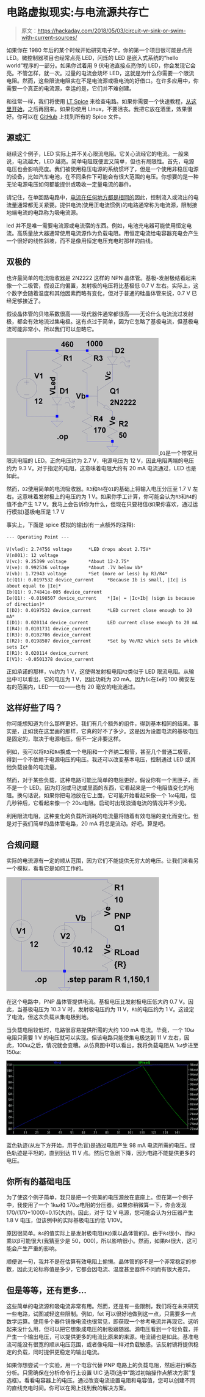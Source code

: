 # 电路虚拟现实:与电流源共存亡

> 原文：<https://hackaday.com/2018/05/03/circuit-vr-sink-or-swim-with-current-sources/>

如果你在 1980 年后的某个时候开始研究电子学，你的第一个项目很可能是点亮 LED。微控制器项目也经常点亮 LED，闪烁的 LED 是嵌入式系统的“hello world”程序的一部分。如果你试着用 9 伏电池直接点亮你的 LED，你会发现它会亮。不管怎样，就一次。过量的电流会烧坏 LED，这就是为什么你需要一个限流电阻。然而，这些限流电阻实在不是电流源或吸电流的好借口。在许多应用中，你需要一个真正的电流源，幸运的是，它们并不难创建。

和往常一样，我们将使用 [LT Spice](http://www.linear.com/designtools/software/) 来检查电路。如果你需要一个快速教程，[从这里开始](https://hackaday.com/2016/02/26/adding-spice-to-your-workbench/)，之后再回来。如果你使用 Linux，不要沮丧。我把它放在酒里，效果很好。你可以在 [GitHub](https://github.com/wd5gnr/circuitvr) 上找到所有的 Spice 文件。

## 源或汇

继续这个例子，LED 实际上并不关心限流电阻。它关心流经它的电流。一般来说，电流越大，LED 越亮。简单电阻既便宜又简单，但也有局限性。首先，电源电压也会影响亮度。我们被使用稳压电源的系统惯坏了，但是一个使用非稳压电源的设备，比如汽车电池，在不同条件下可能会有很大范围的电压。你想要的是一种无论电源电压如何都能提供或吸收一定量电流的器件。

请记住，在单回路电路中，[电流在任何地方都是相同的](https://hackaday.com/2017/05/25/ohm-dont-forget-kirchhoff/)因此，控制流入或流出的电流量通常都无关紧要。提供电流(使用正电流惯例)的电路通常称为电流源，限制接地端电流的电路称为吸电流源。

led 并不是唯一需要电流源或电流宿的东西。例如，电池充电器可能使用恒定电流。高质量放大器通常使用电流源作为负载电阻。用恒定电流给电容器充电会产生一个很好的线性斜坡，而不是像用恒定电压充电时那样的曲线。

## 双极的

也许最简单的电流吸收器是 2N2222 这样的 NPN 晶体管。基极-发射极结看起来像一个二极管，假设正向偏置，发射极的电压将比基极低 0.7 V 左右。实际上，这个数字会随着温度和其他因素而略有变化，但对于普通的硅晶体管来说，0.7 V 已经足够接近了。

假设晶体管的贝塔系数很高——现代器件通常都很高——无论什么电流流过发射极，都会有效地流过集电极。这有点过于简单，因为它忽略了基极电流，但基极电流可能非常小，所以我们可以忽略它。

[![](img/d01346a7a19be368251c549ea5a8b9ea.png) ](https://hackaday.com/wp-content/uploads/2018/04/cir1.png) `D1`是一个带常用限流电阻的 LED。正向电压约为 2.7 V，电源电压为 12 V，因此电阻两端的电压约为 9.3 V。对于指定的电阻，这意味着电阻大约有 20 mA 电流通过，LED 也是如此。

然而，`D2`使用简单的电流吸收器。`R3`和`R4`在`Q1`的基础上将输入电压分压至 1.7 V 左右。这意味着发射极上的电压约为 1 V。如果你手工计算，你可能会认为`R3`和`R4`的值不会产生 1.7 V。我马上会告诉你为什么，但现在只要相信(如果你喜欢，通过运行模拟)基极电压是 1.7 V

事实上，下面是 spice 模拟的输出(有一点额外的注释):

```
--- Operating Point ---

V(vled): 2.74756 voltage      *LED drops about 2.75V*
V(n001): 12 voltage
V(vc): 9.25399 voltage        *About 12-2.75*
V(ve): 0.992536 voltage       *About .7V below Vb*
V(vb): 1.72943 voltage        *Set (more or less) by R3/R4*
Ic(Q1): 0.0197532 device_current     *Because Ib is small, |Ic| is about equal to |Ie|*
Ib(Q1): 9.74841e-005 device_current
Ie(Q1): -0.0198507 device_current    *|Ie| = |Ic+Ib| (sign is because of direction)*
I(D2): 0.0197532 device_current      *LED current close enough to 20 mA*
I(D1): 0.020114 device_current       LED current close enough to 20 mA
I(R4): 0.0101731 device_current
I(R3): 0.0102706 device_current
I(R2): 0.0198507 device_current      *Set by Ve/R2 which sets Ie which sets Ic*
I(R1): 0.020114 device_current
I(V1): -0.0501378 device_current
```

正如承诺的那样，`Ve`约为 1 V，这使得发射极电阻`R2`类似于 LED 限流电阻。从输出中可以看出，它的电压为 1 V，因此功耗为 20 mA。因为`Ic`在`Ie`的 100 微安左右的范围内，LED——`D2`——也有 20 毫安的电流通过。

## 这样好些了吗？

你可能想知道为什么那样更好。我们有几个额外的组件，得到基本相同的结果。事实是，正如我在这里画的那样，它真的好不了多少。这是因为设置电流的基极电压是固定的，取决于电源电压。但不一定非要这样。

例如，我可以将`R3`和`R4`换成一个电阻和一个齐纳二极管，甚至几个普通二极管，得到一个不依赖于电源电压的电压。我还可以改变基本电压，控制通过 LED 或其他负载设备的电流量。

然而，对于某些负载，这种电路可能比简单的电阻更好。假设你有一个黑匣子，而不是一个 LED。因为灯泡或马达或里面的东西，它看起来是一个电阻值变化的电阻。换句话说，如果你把电池放在它上面，它可能开始看起来像一个 1ω电阻，但几秒钟后，它看起来像一个 20ω电阻。启动时出现浪涌电流的情况并不少见。

利用限流电阻，这种变化的负载所消耗的电流量将随着有效电阻的变化而变化。但是对于我们简单的晶体管电路，20 mA 将总是流动。好吧。算是吧。

## 合规问题

实际的电流源有一定的顺从范围，因为它们不能提供无穷大的电压。让我们来看另一个模拟，看看它是如何工作的。

[![](img/fda7d6a592a79d589704e876f188c7a5.png)](https://hackaday.com/wp-content/uploads/2018/04/cir2.png)

在这个电路中，PNP 晶体管提供电流。基极电压比发射极电压低大约 0.7 V。因此，当基极电压为 10.3 V 时，发射极电压约为 11 V，`R1`的电压约为 1 V。这设定了电流，但这次负载从集电极到地。

当负载电阻较低时，电路很容易提供所需的大约 100 mA 电流。毕竟，一个 10ω电阻只需要 1 V 的电压就可以实现。但该电路只能使集电极达到 11 V 左右，因此，100ω之后，情况就会变糟。从仿真图中可以看出，我将负载电阻从 1ω步进至 150ω:

[![](img/94b54c27bc0404936104907a91a62d3d.png)](https://hackaday.com/wp-content/uploads/2018/04/graph1.png)

蓝色轨迹(从左下方开始，用于色盲)是通过电阻产生 98 mA 电流所需的电压。绿色轨迹是平坦的，直到到达 11 V 点。然后它急剧下降，因为电路不能提供更多的电压。

## 你所有的基础电压

为了使这个例子简单，我只是把一个完美的电压源放在底座上。但在第一个例子中，我使用了一个 1kω和 170ω电阻的分压器。如果你稍微算一下，你会发现 170/(170+1000)=0.15(大约)。因此，对于 12 V 电源，您可能会认为分压器产生 1.8 V 电压，但该例中的实际基极电压约低 1/10V。

原因很简单。`R4`的值实际上是发射极电阻(`R2`)乘以晶体管的β。由于`R4`很小，而`R2`乘以β可能很大(我猜至少是 50，000)，所以影响很小。然而，如果`R4`很大，这可能会产生严重的影响。

顺便说一句，我并不是在估算有效电阻上偷懒。晶体管的β不是一个非常稳定的参数，因此无论标称值是多少，它都会因电流、温度甚至器件不同而有很大差异。

## 但是等等，还有更多…

这些简单的电流源和吸电流非常有用。然而，还是有一些限制，我们将在未来研究一些电路，试图减轻这些限制。例如，fet 可以很好地做到这一点，只需要多一点数学运算。使用多个器件镜像电流也很常见，即获取一个参考电流并再现它。这听起来没什么用，但可以把它想象成电压的射极跟随器。源电压看到一个轻负载，并产生一个输出电压，可以提供更多的电流比原来的来源。电流镜也是如此。基准电流可能没有很宽的顺从电压范围，或者像电阻一样对负载敏感。该反射镜将提供稳定的负载，同时提供更稳定的输出电流。

如果你想尝试一个实验，用一个电容代替 PNP 电路上的负载电阻，然后进行瞬态分析。只需确保在分析命令行上设置 UIC 选项(选中“跳过初始操作点解决方案”复选框)。看看电容器上的电压。通过改变电流设置电阻和电容值，您可以创建不同的直线充电时间。你可以在网上找到我的解决方案。